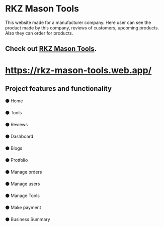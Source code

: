 # RKZ Mason Tools

This website made for a manufacturer company. Here user can see the product made by this company, reviews of customers, upcoming products. Also they can order for products. 

## Check out [RKZ Mason Tools](https://rkz-mason-tools.web.app).

# https://rkz-mason-tools.web.app/



## Project features and functionality
⚫ Home  

⚫ Tools  

⚫ Reviews  

⚫ Dashboard

⚫ Blogs  

⚫ Protfolio  

⚫ Manage orders

⚫ Manage users

⚫ Manage Tools

⚫ Make payment

⚫ Business Summary

